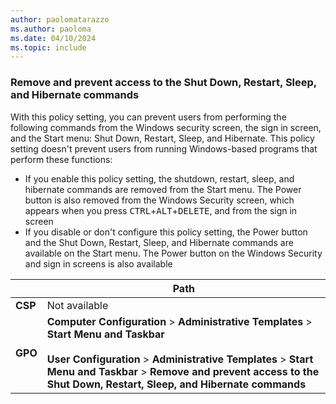```yaml
---
author: paolomatarazzo
ms.author: paoloma
ms.date: 04/10/2024
ms.topic: include
---
```


### Remove and prevent access to the Shut Down, Restart, Sleep, and Hibernate commands

With this policy setting, you can prevent users from performing the following commands from the Windows security screen, the sign in screen, and the Start menu: Shut Down, Restart, Sleep, and Hibernate. This policy setting doesn't prevent users from running Windows-based programs that perform these functions:

- If you enable this policy setting, the shutdown, restart, sleep, and hibernate commands are removed from the Start menu. The Power button is also removed from the Windows Security screen, which appears when you press <kbd>CTRL</kbd>+<kbd>ALT</kbd>+<kbd>DELETE</kbd>, and from the sign in screen
- If you disable or don't configure this policy setting, the Power button and the Shut Down, Restart, Sleep, and Hibernate commands are available on the Start menu. The Power button on the Windows Security and sign in screens is also available

|  | Path |
|--|--|
| **CSP** | Not available |
| **GPO** | **Computer Configuration** > **Administrative Templates** > **Start Menu and Taskbar**<br><br> **User Configuration** > **Administrative Templates** > **Start Menu and Taskbar** > **Remove and prevent access to the Shut Down, Restart, Sleep, and Hibernate commands** |
